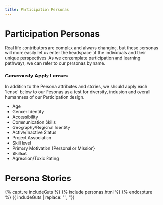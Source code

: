 ```yaml
---
title: Participation Personas
---
```


# Participation Personas

  Real life contributors are complex and always changing, but these personas will more easily let us enter the headspace of the individuals and their unique perspectives.  As we contemplate participation and learning pathways, we can refer to our personas by name.

### Generously Apply Lenses
  In addition to the Persona attributes and stories, we should apply each 'lense' below to our Pesonas as a test for diversity, inclusion and overall humanness of our Participation design.

* Age
* Gender Identity
* Accessibility 
* Communication Skills
* Geography/Regional Identity
* Active/Inactive Status
* Project Association
* Skill level
* Primary Motivation {Personal or Mission}
* Skillset
* Agression/Toxic Rating

# Persona Stories

{% capture includeGuts %}
{% include personas.html %}
{% endcapture %}
{{ includeGuts | replace: '    ', ''}}

